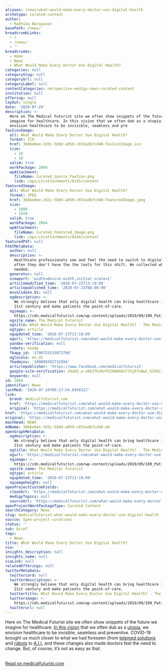 ```yaml
---
aliases: /news/what-would-make-every-doctor-use-digital-health
archetype: curated-content
author:
  - Radhika Narayanan
basePath: /news/
breadcrumbLinks:
  - /
  - /news/
  - ''
breadcrumbs:
  - Home
  - News
  - What Would Make Every Doctor Use Digital Health?
categories: null
categorySlug: null
categoryUrl: null
categoryLabel: null
contentCategories: netspective-medigy-news-curated-content
institution: null
offering: null
layOut: single
date: '2020-07-24'
description: >-
  Here on The Medical Futurist site we often show snippets of the future we
  imagine for healthcare. In this vision that we often dub as a utopia, we
  envision healthcare to be invisible, seamless and pre
favIconImage:
  alt: What Would Make Every Doctor Use Digital Health?
  format: ICO
  href: 36bbe8ee-2d3c-5b9d-a059-c653adb7cd40-favIconImage.ico
  size:
    - 16
    - 16
  valid: true
  workPackage: 2804
  wpAttachment:
    fileName: Curated_Source_FavIcon.png
    link: /api/v3/attachments/8145/content
featuredImage:
  alt: What Would Make Every Doctor Use Digital Health?
  format: JPEG
  href: 36bbe8ee-2d3c-5b9d-a059-c653adb7cd40-featuredImage.jpeg
  size:
    - 1080
    - 1920
  valid: true
  workPackage: 2804
  wpAttachment:
    fileName: Curated_Featured_Image.png
    link: /api/v3/attachments/8144/content
featuredPdf: null
htmlMetaData:
  author: null
  description: >-
    Healthcare professionals see and feel the need to switch to digital but
    often they don't have the the tools for this shift. We collected what'd be
    needed.
  generator: null
  viewport: 'width=device-width,initial-scale=1'
  articlemodified_time: '2020-07-23T13:19:09'
  articlepublished_time: '2020-07-23T08:00:00'
  msvalidate.01: null
  ogdescription: >-
    We strongly believe that only digital health can bring healthcare into the
    21st century and make patients the point-of-care.
  ogimage: >-
    https://cdn.medicalfuturist.com/wp-content/uploads/2019/09/109_Patient-of-the-future-tech-going-berserk-scaled.png
  ogsite_name: The Medical Futurist
  ogtitle: What Would Make Every Doctor Use Digital Health? - The Medical Futurist
  ogtype: article
  ogupdated_time: '2020-07-23T13:19:09'
  ogurl: 'https://medicalfuturist.com/what-would-make-every-doctor-use-digital-health'
  yandex-verification: null
  robots: noodp
  fbapp_id: '1796753533873796'
  oglocale: en_US
  fbadmins: '100000702732950'
  articlepublisher: 'https://www.facebook.com/medicalfuturist'
  google-site-verification: zbobS_w-zKE2TUJArPSIkWdHdx77XjEfnBwC_EZhELY
  keywords: null
id: 2804
identifier: News
lastMod: '2020-07-24T08:17:54.645812Z'
link:
  brand: medicalfuturist.com
  href: 'https://medicalfuturist.com/what-would-make-every-doctor-use-digital-health/'
  original: 'https://medicalfuturist.com/what-would-make-every-doctor-use-digital-health/'
href: 'https://medicalfuturist.com/what-would-make-every-doctor-use-digital-health/'
original: 'https://medicalfuturist.com/what-would-make-every-doctor-use-digital-health/'
mastHead: NEWS
mdName: 36bbe8ee-2d3c-5b9d-a059-c653adb7cd40.md
openGraphMetaData:
  ogdescription: >-
    We strongly believe that only digital health can bring healthcare into the
    21st century and make patients the point-of-care.
  ogtitle: What Would Make Every Doctor Use Digital Health? - The Medical Futurist
  ogurl: 'https://medicalfuturist.com/what-would-make-every-doctor-use-digital-health'
  ogimage: >-
    https://cdn.medicalfuturist.com/wp-content/uploads/2019/09/109_Patient-of-the-future-tech-going-berserk-scaled.png
  ogsite_name: The Medical Futurist
  ogtype: article
  ogupdated_time: '2020-07-23T13:19:09'
  ogimageheight: null
openProjectCustomFields:
  cleanUrl: 'https://medicalfuturist.com/what-would-make-every-doctor-use-digital-health/'
  medigyTopics: null
  sourceUrl: 'https://medicalfuturist.com/what-would-make-every-doctor-use-digital-health/'
openProjectWorkPackageType: Curated Content
searchCategory: News
slug: medicalfuturist-what-would-make-every-doctor-use-digital-health
source: open-project-curations
status: ''
sub: brief
tags:
  - News
title: What Would Make Every Doctor Use Digital Health?
via: ' '
insights_description: null
insights_name: null
viaLink: null
relatedOfferings: null
twitterMetaData:
  twittercard: null
  twitterdescription: >-
    We strongly believe that only digital health can bring healthcare into the
    21st century and make patients the point-of-care.
  twittertitle: What Would Make Every Doctor Use Digital Health? - The Medical Futurist
  twitterimage: >-
    https://cdn.medicalfuturist.com/wp-content/uploads/2019/09/109_Patient-of-the-future-tech-going-berserk-scaled.png
  twitterurl: null
---
```

<p>Here on The Medical Futurist site we often show snippets of the future we imagine for healthcare. <a href="https://medicalfuturist.com/our-vision">In this vision</a> that we often dub as a <a href="https://medicalfuturist.com/how-would-have-covid-19-taken-place-in-a-digital-health-utopia">utopia</a>, we envision healthcare to be invisible, seamless and preventive. COVID-19 brought us much closer to what we had foreseen (from <a href="https://medicalfuturist.com/get-used-to-it-remote-care-is-the-new-norm">telemed solutions</a> and <a href="https://medicalfuturist.com/digital-health-tech-here-to-stay-after-covid-19">robots</a> to <a href="https://medicalfuturist.com/choosing-between-life-and-death-during-covid-19-the-a-i-trolley-problem">A.I.</a>), and these changes also made doctors feel the need to change. But, of course, it’s not as easy as that.</p><p><br><a href="https://medicalfuturist.com/what-would-make-every-doctor-use-digital-health/">Read on medicalfuturist.com</a></p>